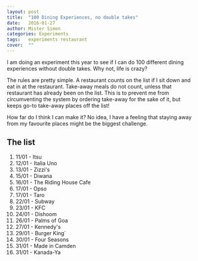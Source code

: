 ```yaml
---
layout: post
title:  "100 Dining Experiences, no double takes"
date:   2016-01-27
author: Mister Simon
categories: Experiments
tags:	experiments restaurant
cover:  ""
---
```


I am doing an experiment this year to see if I can do 100 different dining experiences without double takes. Why not, life is crazy? 

The rules are pretty simple. A restaurant counts on the list if I sit down and eat in at the restaurant. Take-away meals do not count, unless that restaurant has already been on the list. This is to prevent me from circumventing the system by ordering take-away for the sake of it, but keeps go-to take-away places off the list! 

How far do I think I can make it? No idea, I have a feeling that staying away from my favourite places might be the biggest challenge.

## The list 

1. 11/01 - Itsu
2. 12/01 - Italia Uno
3. 13/01 - Zizzi's
4. 15/01 - Diwana
5. 16/01 - The Riding House Cafe
6. 17/01 - Opso
7. 17/01 - Taro
9. 22/01 - Subway
10. 23/01 - KFC
12. 24/01 - Dishoom
13. 26/01 - Palms of Goa
14. 27/01 - Kennedy's
15. 29/01 - Burger King`
16. 30/01 - Four Seasons
17. 31/01 - Made in Camden
18. 31/01 - Kanada-Ya
